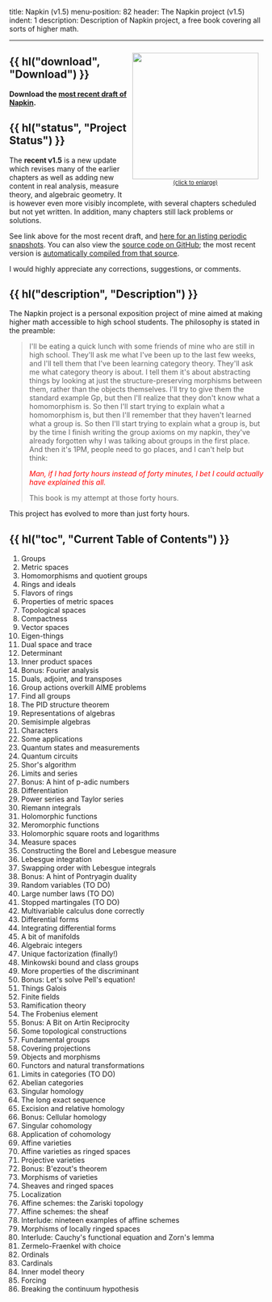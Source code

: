 title: Napkin (v1.5)
menu-position: 82
header: The Napkin project (v1.5)
indent: 1
description: Description of Napkin project, a free book covering all sorts of higher math.

---

<span style="float:right;padding:10px; font-size:80%; text-align:center;">
<a href="https://web.evanchen.cc/upload/recent-flowchart.png">
<img src="https://web.evanchen.cc/upload/recent-flowchart.png" width="250">
<br>(click to enlarge)</a>
</span>

## {{ hl("download", "Download") }}

**Download the [most recent draft of Napkin][recent].**

## {{ hl("status", "Project Status") }}

The **recent v1.5** is a new update which revises
many of the earlier chapters as well as adding new content
in real analysis, measure theory, and algebraic geometry.
It is however even more visibly incomplete,
with several chapters scheduled but not yet written.
In addition, many chapters still lack problems or solutions.

See link above for the most recent draft,
and [here for an listing periodic snapshots][wp].
You can also view the
[source code on GitHub](https://github.com/vEnhance/napkin/);
the most recent version is
[automatically compiled from that source](https://venhance.github.io/napkin).

I would highly appreciate any corrections, suggestions, or comments.

## {{ hl("description", "Description") }}
The Napkin project is a personal exposition project of mine
aimed at making higher math accessible to high school students.
The philosophy is stated in the preamble:

> I'll be eating a quick lunch with some friends of mine who are still in high school.
> They'll ask me what I've been up to the last few weeks, and I'll tell them that I've been learning category theory.
> They'll ask me what category theory is about.
> I tell them it's about abstracting things by looking at just the structure-preserving morphisms between them, rather than the objects themselves.
> I'll try to give them the standard example Gp, but then I'll realize that they don't know what a homomorphism is.
> So then I'll start trying to explain what a homomorphism is, but then I'll remember that they haven't learned what a group is.
> So then I'll start trying to explain what a group is, but by the time I finish writing the group axioms on my napkin, they've already forgotten why I was talking about groups in the first place.
> And then it's 1PM, people need to go places, and I can't help but think:
>
> *<span style="color:red;">Man, if I had forty hours instead of forty minutes, I bet I could actually have explained this all.</span>*
>
> This book is my attempt at those forty hours.

This project has evolved to more than just forty hours.

## {{ hl("toc", "Current Table of Contents") }}

1. Groups
2. Metric spaces
3. Homomorphisms and quotient groups
4. Rings and ideals
5. Flavors of rings
6. Properties of metric spaces
7. Topological spaces
8. Compactness
9. Vector spaces
10. Eigen-things
11. Dual space and trace
12. Determinant
13. Inner product spaces
14. Bonus: Fourier analysis
15. Duals, adjoint, and transposes
16. Group actions overkill AIME problems
17. Find all groups
18. The PID structure theorem
19. Representations of algebras
20. Semisimple algebras
21. Characters
22. Some applications
23. Quantum states and measurements
24. Quantum circuits
25. Shor's algorithm
26. Limits and series
27. Bonus: A hint of p-adic numbers
28. Differentiation
29. Power series and Taylor series
30. Riemann integrals
31. Holomorphic functions
32. Meromorphic functions
33. Holomorphic square roots and logarithms
34. Measure spaces
35. Constructing the Borel and Lebesgue measure
36. Lebesgue integration
37. Swapping order with Lebesgue integrals
38. Bonus: A hint of Pontryagin duality
39. Random variables (TO DO)
40. Large number laws (TO DO)
41. Stopped martingales (TO DO)
42. Multivariable calculus done correctly
43. Differential forms
44. Integrating differential forms
45. A bit of manifolds
46. Algebraic integers
47. Unique factorization (finally!)
48. Minkowski bound and class groups
49. More properties of the discriminant
50. Bonus: Let's solve Pell's equation!
51. Things Galois
52. Finite fields
53. Ramification theory
54. The Frobenius element
55. Bonus: A Bit on Artin Reciprocity
56. Some topological constructions
57. Fundamental groups
58. Covering projections
59. Objects and morphisms
60. Functors and natural transformations
61. Limits in categories (TO DO)
62. Abelian categories
63. Singular homology
64. The long exact sequence
65. Excision and relative homology
66. Bonus: Cellular homology
67. Singular cohomology
68. Application of cohomology
69. Affine varieties
70. Affine varieties as ringed spaces
71. Projective varieties
72. Bonus: B\'ezout's theorem
73. Morphisms of varieties
74. Sheaves and ringed spaces
75. Localization
76. Affine schemes: the Zariski topology
77. Affine schemes: the sheaf
78. Interlude: nineteen examples of affine schemes
79. Morphisms of locally ringed spaces
80. Interlude: Cauchy's functional equation and Zorn's lemma
81. Zermelo-Fraenkel with choice
82. Ordinals
83. Cardinals
84. Inner model theory
85. Forcing
86. Breaking the continuum hypothesis

[recent]: https://venhance.github.io/napkin/Napkin.pdf
[wp]: https://blog.evanchen.cc/napkin/
